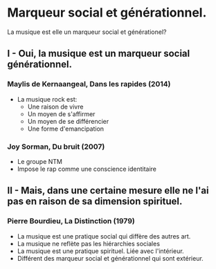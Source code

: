 # Marqueur social et générationnel.

La musique est elle un marqueur social et générationel?

## I - Oui, la musique est un marqueur social générationnel.
### Maylis de Kernaangeal, Dans les rapides (2014)
- La musique rock est:
    - Une raison de vivre
    - Un moyen de s'affirmer
    - Un moyen de se différencier
    - Une forme d'emancipation
### Joy Sorman, Du bruit (2007)
- Le groupe NTM
- Impose le rap comme une conscience identitaire

## II - Mais, dans une certaine mesure elle ne l'ai pas en raison de sa dimension spirituel.
### Pierre Bourdieu, La Distinction (1979)
- La musique est une pratique social qui diffère des autres art.
- La musique ne reflète pas les hiérarchies sociales
- La musique est une pratique spirituel. Liée avec l'intérieur.
- Différent des marqueur social et générationnel qui sont extérieur.



